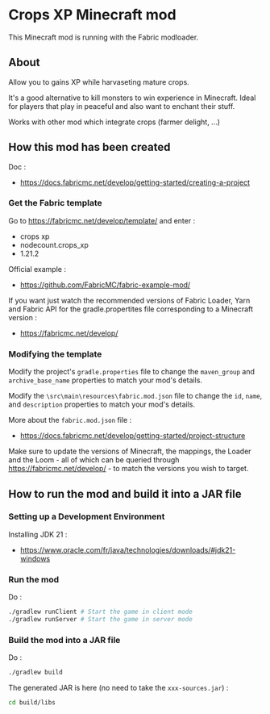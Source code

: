 # Crops XP Minecraft mod

This Minecraft mod is running with the Fabric modloader.

## About

Allow you to gains XP while harvaseting mature crops.

It's a good alternative to kill monsters to win experience in Minecraft. Ideal for players that play in peaceful and also want to enchant their stuff.

Works with other mod which integrate crops (farmer delight, ...)

## How this mod has been created

Doc :    
- https://docs.fabricmc.net/develop/getting-started/creating-a-project

### Get the Fabric template

Go to https://fabricmc.net/develop/template/ and enter :    
- crops xp
- nodecount.crops_xp
- 1.21.2

Official example :    
- https://github.com/FabricMC/fabric-example-mod/

If you want just watch the recommended versions of Fabric Loader, Yarn and Fabric API for the gradle.propertites file corresponding to a Minecraft version :    
- https://fabricmc.net/develop/

### Modifying the template

Modify the project's `gradle.properties` file to change the `maven_group` and `archive_base_name` properties to match your mod's details.

Modify the `\src\main\resources\fabric.mod.json` file to change the `id`, `name`, and `description` properties to match your mod's details.

More about the `fabric.mod.json` file :    
- https://docs.fabricmc.net/develop/getting-started/project-structure

Make sure to update the versions of Minecraft, the mappings, the Loader and the Loom - all of which can be queried through https://fabricmc.net/develop/ - to match the versions you wish to target.

## How to run the mod and build it into a JAR file

### Setting up a Development Environment 

Installing JDK 21 :    
- https://www.oracle.com/fr/java/technologies/downloads/#jdk21-windows

### Run the mod

Do :    
```bash
./gradlew runClient # Start the game in client mode
./gradlew runServer # Start the game in server mode
```

### Build the mod into a JAR file

Do :    
```bash
./gradlew build
```

The generated JAR is here (no need to take the `xxx-sources.jar`) :
```bash
cd build/libs
```
